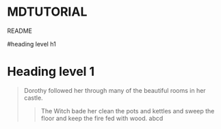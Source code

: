 # MDTUTORIAL

README

#heading level h1

<h1>Heading level 1</h1>

> Dorothy followed her through many of the beautiful rooms in her castle.
>
>> The Witch bade her clean the pots and kettles and sweep the floor and keep the fire fed with wood.
> abcd
